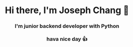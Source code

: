 <h1 align="center" >Hi there, I'm Joseph Chang 🐐 </h1>

<h3 align="center"> I'm junior backend developer with Python <br><br> hava nice day 👍 </h3>










<!--
**JosephChang1013/JosephChang1013** is a ✨ _special_ ✨ repository because its `README.md` (this file) appears on your GitHub profile.

Here are some ideas to get you started:

- 🔭 I’m currently working on ...
- 🌱 I’m currently learning ...
- 👯 I’m looking to collaborate on ...
- 🤔 I’m looking for help with ...
- 💬 Ask me about ...
- 📫 How to reach me: ...
- 😄 Pronouns: ...
- ⚡ Fun fact: ...
-->
